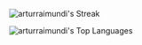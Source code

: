 

![arturraimundi's Streak](https://github-readme-streak-stats.herokuapp.com/?user=arturraimundi&theme=monokai&hide_border=true)

![arturraimundi's Top Languages](https://github-readme-stats.vercel.app/api/top-langs/?username=arturraimundi&theme=monokai&show_icons=true&hide_border=false&layout=compact)

